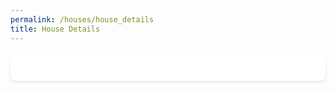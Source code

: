 ```yaml
---
permalink: /houses/house_details
title: House Details
---
```


<html lang="en">

<head>
    <meta charset="UTF-8">
    <meta name="viewport" content="width=device-width, initial-scale=1.0">
    <title>House Info</title>
    <style>
        /* Your existing styles */ a
        body {
            font-family: Arial, sans-serif;
            background-color: #f8f8f8;
            margin: 0;
            padding: 0;
        }
        .house-info {
            background-color: #fff;
            margin: 20px auto; /* Center aligning the container */
            padding: 20px;
            border-radius: 8px;
            box-shadow: 0 2px 4px rgba(0, 0, 0, 0.1);
            text-align: center; /* Center-aligning text content */
        }
        h1 {
            color: #333;
            font-size: 24px;
            margin-bottom: 10px;
        }
        p {
            color: #666;
            margin-bottom: 5px;
        }
        img {
            width: 60%; /* Decreased image width to 60% of its parent container */
            height: auto;
            margin-bottom: 15px;
            border-radius: 8px;
        }
        a {
            color: #3498db;
            text-decoration: none;
        }
        a:hover {
            text-decoration: underline;
        }
        /* Additional Styles */
        .house-details {
            margin-top: 20px;
        }
        .house-details p {
            font-size: 16px;
            margin-bottom: 8px;
        }
        .house-details strong {
            color: #333;
        }
    </style>
</head>

<body>
    <div class="house-info" id="house-info">
        <!-- House information will be inserted here dynamically using JavaScript -->
    </div>
    <script type="module">
        import { uri, options } from '{{site.baseurl}}/assets/js/api/config.js';
        // Function to get the JWT token from cookies
        function getJwtToken() {
            const cookies = document.cookie.split(';');
            for (let cookie of cookies) {
                const [name, value] = cookie.split('=');
                if (name.trim() === 'jwt') {
                    return value;
                }
            }
            return null;
        }
        // Function to redirect to the login page if the JWT token does not exist
        function redirectToLogin() {
            window.location.href = "{{site.baseurl}}/login"; // Adjust the login page URL as needed
        }
        // Function to add the house to favorites
        async function addToFavorites(houseId) {
            try {
                const jwtToken = getJwtToken();
                if (!jwtToken) {
                    redirectToLogin();
                    return;
                }
                const decodedToken = JSON.parse(atob(jwtToken.split('.')[1])); // Decode token and parse JSON
                const userId = decodedToken.id;
                const url = uri + '/api/house/addtofavorites?id=' + userId + '&house_id=' + houseId;
                console.log(url);
                const response = await fetch(url, {
                    method: 'POST',
                    headers: {
                        'Authorization': `Bearer ${jwtToken}`
                    }
                });
                if (response.ok) {
                    window.location.href = "/favorites";
                } else {
                    alert('Failed to add house to favorites. Please try again later.');
                }
            } catch (error) {
                console.error('Error adding house to favorites:', error);
                alert('Failed to add house to favorites. Please try again later.');
            }
        }
        // Check for the existence of the JWT token when the page loads
        window.addEventListener('load', function() {
            const jwtToken = getJwtToken();
            // If the JWT token does not exist, redirect to the login page
            if (!jwtToken) {
                redirectToLogin();
            }
        });
        document.addEventListener('DOMContentLoaded', () => {
            const urlParams = new URLSearchParams(window.location.search);
            const houseId = urlParams.get('id');
            const houseInfoContainer = document.getElementById('house-info');
            async function fetchHouseInfo() {
                try {
                    const url = uri + '/api/house/housedetails?id=' + houseId;
                    const response = await fetch(url);
                    const house = await response.json();
                    houseInfoContainer.innerHTML = `
                        <img src="${house.imgSRC || 'https://www.avantistones.com/images/noImage.png'}" alt="${house.address}" />
                        <h1>${house.address}</h1>
                        <div class="house-details">
                            ${house.city ? `<p><strong>City:</strong> ${house.city}</p>` : ''}
                            ${house.state ? `<p><strong>State:</strong> ${house.state}</p>` : ''}
                            ${house.zip ? `<p><strong>Zip Code:</strong> ${house.zip}</p>` : ''}
                        </div>
                        <div class="house-details">
                            ${house.price ? `<p><strong>Price:</strong> $${house.price}</p>` : ''}
                            ${house.bedrooms ? `<p><strong>Bedrooms:</strong> ${house.bedrooms}</p>` : ''}
                            ${house.bathrooms ? `<p><strong>Bathrooms:</strong> ${house.bathrooms}</p>` : ''}
                            ${house.livingarea ? `<p><strong>Living Area:</strong> ${house.livingarea} sqft</p>` : ''}
                            ${house.homeType ? `<p><strong>Home Type:</strong> ${house.homeType}</p>` : ''}
                            ${house.priceEstimate ? `<p><strong>Price Estimate:</strong> $${house.priceEstimate}</p>` : ''}
                            ${house.rentEstimate ? `<p><strong>Rent Estimate:</strong> $${house.rentEstimate}</p>` : ''}
                            <button class="btn btn-primary btn-lg font-weight-bold" id="addToFavorites">Add to Favorites</button>
                        </div>
                    `;
                    // Add event listener to the "Add to Favorites" button
                    const addToFavoritesButton = document.getElementById('addToFavorites');
                    addToFavoritesButton.addEventListener('click', () => {
                        addToFavorites(houseId); // Call the addToFavorites function with the house ID
                    });
                } catch (error) {
                    console.error('Error fetching data:', error);
                    houseInfoContainer.innerHTML = '<p>Error loading house information.</p>';
                }
            }
            fetchHouseInfo();
        });
</script>

</body>

</html>
